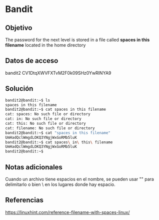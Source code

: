 # Bandit

## Objetivo
The password for the next level is stored in a file called **spaces in this filename** located in the home directory

## Datos de acceso
bandit2
CV1DtqXWVFXTvM2F0k09SHz0YwRINYA9

## Solución
```bash
bandit2@bandit:~$ ls
spaces in this filename
bandit2@bandit:~$ cat spaces in this filename
cat: spaces: No such file or directory
cat: in: No such file or directory
cat: this: No such file or directory
cat: filename: No such file or directory
bandit2@bandit:~$ cat "spaces in this filename" 
UmHadQclWmgdLOKQ3YNgjWxGoRMb5luK
bandit2@bandit:~$ cat spaces\ in\ this\ filename 
UmHadQclWmgdLOKQ3YNgjWxGoRMb5luK
bandit2@bandit:~$
```

## Notas adicionales
Cuando un archivo tiene espacios en el nombre, se pueden usar "" para delimitarlo o bien \ en los lugares donde hay espacio.


## Referencias
https://linuxhint.com/reference-filename-with-spaces-linux/